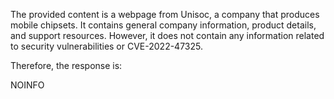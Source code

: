 The provided content is a webpage from Unisoc, a company that produces mobile chipsets. It contains general company information, product details, and support resources. However, it does not contain any information related to security vulnerabilities or CVE-2022-47325.

Therefore, the response is:

NOINFO